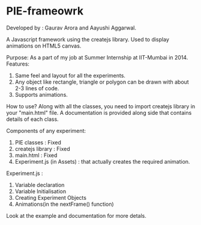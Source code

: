 PIE-frameowrk
=============

Developed by : Gaurav Arora and Aayushi Aggarwal.

A Javascript framework using the createjs library. Used to display animations on HTML5 canvas.

Purpose: As a part of my job at Summer Internship at IIT-Mumbai in 2014.
Features:
1. Same feel and layout for all the experiments.
2. Any object like rectangle, triangle or polygon can be drawn with about 2-3 lines of code.
3. Supports animations.

How to use?
Along with all the classes, you need to import createjs library in your "main.html" file. A documentation is provided along side that contains details of each class.

Components of any experiment:
  1. PIE classes : Fixed
  2. createjs library : Fixed
  3. main.html : Fixed
  4. Experiment.js (in Assets) : that actually creates the required animation.

Experiment.js : 
1. Variable declaration
2. Variable Initialisation
3. Creating Experiment Objects
4. Animations(in the nextFrame() function)

Look at the example and documentation for more detals.
